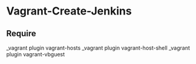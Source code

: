# Vagrant-Create-Jenkins

## Require

  _vagrant plugin vagrant-hosts
  _vagrant plugin vagrant-host-shell
  _vagrant plugin vagrant-vbguest
